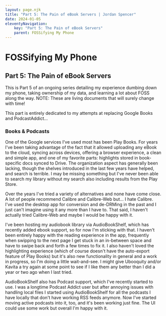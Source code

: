 ```yaml
---
layout: page.njk
title: "Part 5: The Pain of eBook Servers | Jordan Spencer"
date: 2024-01-05
eleventyNavigation:
    key: "Part 5: The Pain of eBook Servers"
    parent: FOSSifying My Phone
---
```



# FOSSifying My Phone

## Part 5: The Pain of eBook Servers

This is Part 5 of an ongoing series detailing my experience dumbing down my phone, taking ownership of my data, and learning a lot about FOSS along the way. NOTE: These are living documents that will surely change with time!

This part is entirely dedicated to my attempts at replacing Google Books and PodcastAddict...

### Books & Podcasts
One of the Google services I've used most has been Play Books. For years I've been taking advantage of the fact that it allowed uploading any eBook to the cloud, syncing across devices, offering a browser experience, a clean and simple app, and one of my favorite parts: highlights stored in book-specific docs synced to Drive. The organization aspect has generally been lacking, though the shelves introduced in the last few years have helped, and search is terrible. I may be missing something but I've never been able to search my library without my search also including results from the Play Store.

Over the years I've tried a variety of alternatives and none have come close. A lot of people recommend Calibre and Calibre-Web but... I hate Calibre. I've used the desktop app for conversion and de-DRMing in the past and I just can't imagine using it any more than I have to. That said, I haven't actually tried Calibre-Web and maybe I would be happy with it.

I've been hosting my audiobook library via AudioBookShelf, which has recently added ebook support, so for now I'm sticking with that. I haven't been entirely happy with the reading experience in the app, frequently when swipping to the next page I get stuck in an in-between space and have to swipe back and forth a few times to fix it. I also haven't loved the highlighting experience (which of course doesn't have the auto-export feature of Play Books) but it's also new functionality in general and a work in progress, so I'm doing a little wait-and-see. I might give Ubooquity and/or Kavita a try again at some point to see if I like them any better than I did a year or two ago when I last tried.

AudioBookShelf also has Podcast support, which I've recently started to use. I was a longtime Podcast Addict user but after annoying issues with handling local files I started using AudioBookShelf for all the podcasts I have locally that don't have working RSS feeds anymore. Now I've started moving active podcasts into it, too, and it's been working just fine. The UI could use some work but overall I'm happy with it.